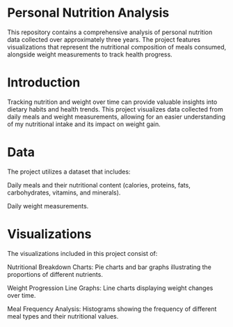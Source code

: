 # Personal Nutrition Analysis
This repository contains a comprehensive analysis of personal nutrition data collected over approximately three years. The project features visualizations that represent the nutritional composition of meals consumed, alongside weight measurements to track health progress.

# Introduction
Tracking nutrition and weight over time can provide valuable insights into dietary habits and health trends. This project visualizes data collected from daily meals and weight measurements, allowing for an easier understanding of my nutritional intake and its impact on weight gain.

# Data
The project utilizes a dataset that includes:

Daily meals and their nutritional content (calories, proteins, fats, carbohydrates, vitamins, and minerals).

Daily weight measurements.

# Visualizations
The visualizations included in this project consist of:

Nutritional Breakdown Charts: Pie charts and bar graphs illustrating the proportions of different nutrients.

Weight Progression Line Graphs: Line charts displaying weight changes over time.

Meal Frequency Analysis: Histograms showing the frequency of different meal types and their nutritional values.
